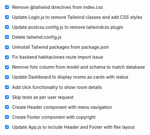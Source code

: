 - [x] Remove @tailwind directives from index.css
- [x] Update Login.js to remove Tailwind classes and add CSS styles
- [x] Update postcss.config.js to remove tailwindcss plugin
- [x] Delete tailwind.config.js
- [x] Uninstall Tailwind packages from package.json
- [x] Fix backend habitaciones route import issue
- [x] Remove foto column from model and schema to match database
- [x] Update Dashboard to display rooms as cards with status
- [x] Add click functionality to show room details
- [x] Skip tests as per user request
- [x] Create Header component with menu navigation
- [x] Create Footer component with copyright
- [x] Update App.js to include Header and Footer with flex layout

